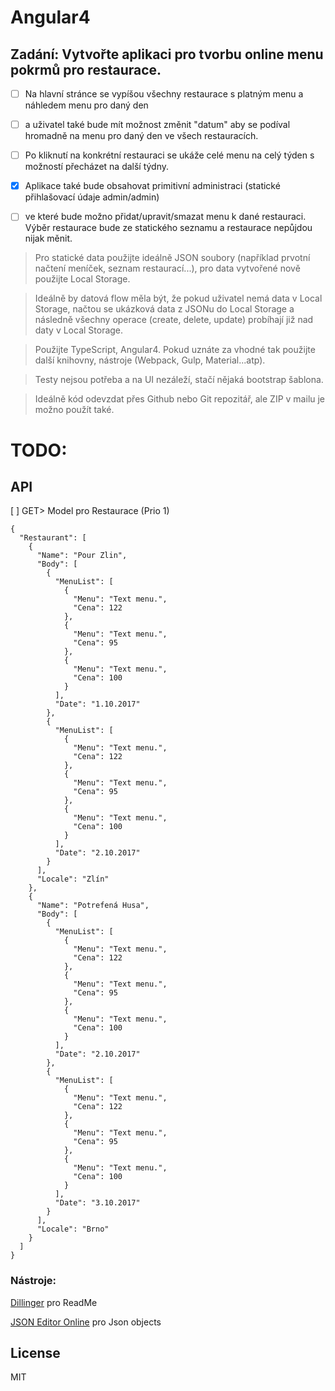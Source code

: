 # Angular4
## Zadání: Vytvořte aplikaci pro tvorbu online menu pokrmů pro restaurace.

- [ ] Na hlavní stránce se vypíšou všechny restaurace s platným menu a náhledem menu pro daný den
- [ ] a uživatel také bude mít možnost změnit "datum" aby se podíval hromadně na menu pro daný den ve všech restauracích.

- [ ] Po kliknutí na konkrétní restauraci se ukáže celé menu na celý týden s možností přecházet na další týdny.

- [x] Aplikace také bude obsahovat primitivní administraci (statické přihlašovací údaje admin/admin)
- [ ] ve které bude možno přidat/upravit/smazat menu k dané restauraci. Výběr restaurace bude ze statického seznamu a restaurace nepůjdou nijak měnit.

>Pro statické data použijte ideálně JSON soubory (například prvotní načtení meníček, seznam restaurací...), pro data vytvořené nově použijte Local Storage. 

>Ideálně by datová flow měla být, že pokud uživatel nemá data v Local Storage, načtou se ukázková data z JSONu do Local Storage a následně všechny operace (create, delete, update) probíhají již nad daty v Local Storage.

>Použijte TypeScript, Angular4. Pokud uznáte za vhodné tak použijte další knihovny, nástroje (Webpack, Gulp, Material...atp).

>Testy nejsou potřeba a na UI nezáleží, stačí nějaká bootstrap šablona.

>Ideálně kód odevzdat přes Github nebo Git repozitář, ale ZIP v mailu je možno použít také.

# TODO:
## API
[ ] GET> Model pro Restaurace (Prio 1)
```
{
  "Restaurant": [
    {
      "Name": "Pour Zlin",
      "Body": [
        {
          "MenuList": [
            {
              "Menu": "Text menu.",
              "Cena": 122
            },
            {
              "Menu": "Text menu.",
              "Cena": 95
            },
            {
              "Menu": "Text menu.",
              "Cena": 100
            }
          ],
          "Date": "1.10.2017"
        },
        {
          "MenuList": [
            {
              "Menu": "Text menu.",
              "Cena": 122
            },
            {
              "Menu": "Text menu.",
              "Cena": 95
            },
            {
              "Menu": "Text menu.",
              "Cena": 100
            }
          ],
          "Date": "2.10.2017"
        }
      ],
      "Locale": "Zlín"
    },
    {
      "Name": "Potrefená Husa",
      "Body": [
        {
          "MenuList": [
            {
              "Menu": "Text menu.",
              "Cena": 122
            },
            {
              "Menu": "Text menu.",
              "Cena": 95
            },
            {
              "Menu": "Text menu.",
              "Cena": 100
            }
          ],
          "Date": "2.10.2017"
        },
        {
          "MenuList": [
            {
              "Menu": "Text menu.",
              "Cena": 122
            },
            {
              "Menu": "Text menu.",
              "Cena": 95
            },
            {
              "Menu": "Text menu.",
              "Cena": 100
            }
          ],
          "Date": "3.10.2017"
        }
      ],
      "Locale": "Brno"
    }
  ]
}
```

### Nástroje:
[Dillinger](https://dillinger.io/) pro ReadMe

[JSON Editor Online](http://jsoneditoronline.org/) pro Json objects

License
----

MIT